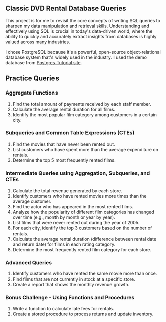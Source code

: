 ## Classic DVD Rental Database Queries 

This project is for me to revisit the core concepts of writing SQL queries to sharpen my data manipulation and retrieval skills. 
Understanding and effectively using SQL is crucial in today's data-driven world, 
where the ability to quickly and accurately extract insights from databases is highly valued across many industries.


I chose PostgreSQL because it's a powerful, open-source object-relational database system that's widely used in the industry. 
I used the demo database from [Postgres Tutorial site](https://www.postgresqltutorial.com/postgresql-getting-started/postgresql-sample-database/). 
 

## Practice Queries 

### Aggregate Functions

1) Find the total amount of payments received by each staff member.
1) Calculate the average rental duration for all films.
1) Identify the most popular film category among customers in a certain city.

### Subqueries and Common Table Expressions (CTEs)

1) Find the movies that have never been rented out.
1) List customers who have spent more than the average expenditure on rentals.
1) Determine the top 5 most frequently rented films.

### Intermediate Queries using Aggregation, Subqueries, and CTEs

1) Calculate the total revenue generated by each store.
1) Identify customers who have rented movies more times than the average customer.
1) Find the actor who has appeared in the most rented films.
1) Analyze how the popularity of different film categories has changed over time (e.g., month by month or year by year).
1) List films that were never rented out during the year of 2005.
1) For each city, identify the top 3 customers based on the number of rentals.
1) Calculate the average rental duration (difference between rental date and return date) for films in each rating category.
1) Determine the most frequently rented film category for each store.

### Advanced Queries

1) Identify customers who have rented the same movie more than once.
1) Find films that are not currently in stock at a specific store.
1) Create a report that shows the monthly revenue growth.

### Bonus Challenge - Using Functions and Procedures

1) Write a function to calculate late fees for rentals.
1) Create a stored procedure to process returns and update inventory.
